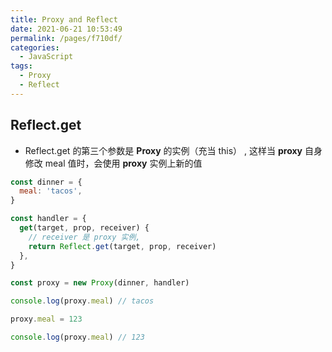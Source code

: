 ```yaml
---
title: Proxy and Reflect
date: 2021-06-21 10:53:49
permalink: /pages/f710df/
categories:
  - JavaScript
tags:
  - Proxy
  - Reflect
---
```


## Reflect.get

- <span class="span-shadow">Reflect.get</span> 的第三个参数是 **Proxy** 的实例<span class="span-shadow">（充当 this）</span> , 这样当 **proxy** 自身修改 <span class="span-shadow">meal</span> 值时，会使用 **proxy** 实例上新的值

```javascript
const dinner = {
  meal: 'tacos',
}

const handler = {
  get(target, prop, receiver) {
    // receiver 是 proxy 实例,
    return Reflect.get(target, prop, receiver)
  },
}

const proxy = new Proxy(dinner, handler)

console.log(proxy.meal) // tacos

proxy.meal = 123

console.log(proxy.meal) // 123
```

<!-- more -->
